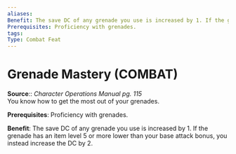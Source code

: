 ```yaml
---
aliases: 
Benefit: The save DC of any grenade you use is increased by 1. If the grenade has an item level 5 or more lower than your base attack bonus, you instead increase the DC by 2.
Prerequisites: Proficiency with grenades.
tags: 
Type: Combat Feat
---
```


# Grenade Mastery (COMBAT)

**Source**:: _Character Operations Manual pg. 115_  
You know how to get the most out of your grenades.

**Prerequisites**: Proficiency with grenades.

**Benefit**: The save DC of any grenade you use is increased by 1. If the grenade has an item level 5 or more lower than your base attack bonus, you instead increase the DC by 2.
